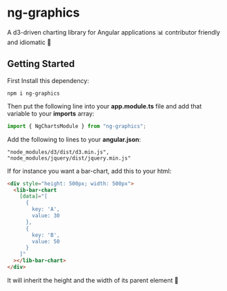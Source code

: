 # ng-graphics

A d3-driven charting library for Angular applications 📊
contributor friendly and idiomatic 🤗

## Getting Started

First Install this dependency:

```shell
npm i ng-graphics
```

Then put the following line into your **app.module.ts** file and add that variable to your **imports** array:

```typescript
import { NgChartsModule } from "ng-graphics";
```

Add the following to lines to your **angular.json**:

```text
"node_modules/d3/dist/d3.min.js",
"node_modules/jquery/dist/jquery.min.js"
```

If for instance you want a bar-chart, add this to your html:

```html
<div style="height: 500px; width: 500px">
  <lib-bar-chart
    [data]="[
      {
        key: 'A',
        value: 30
      },
      {
        key: 'B',
        value: 50
      }
    ]"
  ></lib-bar-chart>
</div>
```

It will inherit the height and the width of its parent element 🌳
